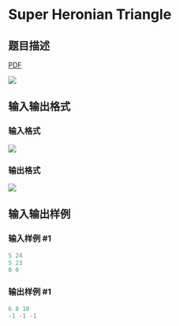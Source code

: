 # Super Heronian Triangle

## 题目描述

[problemUrl]: https://uva.onlinejudge.org/index.php?option=com_onlinejudge&Itemid=8&category=117&page=show_problem&problem=2861

[PDF](https://uva.onlinejudge.org/external/117/p11761.pdf)

![](https://cdn.luogu.com.cn/upload/vjudge_pic/UVA11761/bea8e5437334a2dd106222acf1886a07987221f9.png)

## 输入输出格式

### 输入格式

![](https://cdn.luogu.com.cn/upload/vjudge_pic/UVA11761/6650a8fc0dd2ca0fc221af22c9bd372b3ef2ef2d.png)

### 输出格式

![](https://cdn.luogu.com.cn/upload/vjudge_pic/UVA11761/10293dea148a2b30573bff6f2a24888bd82d899d.png)

## 输入输出样例

### 输入样例 #1

```cpp
5 24
5 23
0 0
```


### 输出样例 #1

```cpp
6 8 10
-1 -1 -1
```


